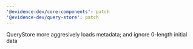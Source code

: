 ```yaml
---
'@evidence-dev/core-components': patch
'@evidence-dev/query-store': patch
---
```


QueryStore more aggresively loads metadata; and ignore 0-length initial data
